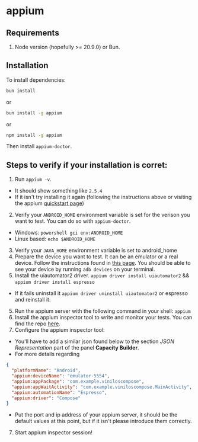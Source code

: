 # appium



## Requirements

1. Node version (hopefully >= 20.9.0) or Bun.

## Installation
To install dependencies:

```bash
bun install
```

or

```bash
bun install -g appium
```

or

```bash
npm install -g appium
```

Then install `appium-doctor`.

## Steps to verify if your installation is corret:

1. Run `appium -v`.
  - It should show something like `2.5.4`
  - If it isn't try installing it again (following the instructions above or visiting the appium [quickstart page](https://appium.io/docs/en/latest/quickstart/install/))
2. Verify your `ANDROID_HOME` environment variable is set for the verison you want to test. You can do so with `appium-doctor`.
  - Windows: `powershell gci env:ANDROID_HOME`
  - Linux based: `echo $ANDROID_HOME`
3. Verify your `JAVA_HOME` environment variable is set to android_home
3. Prepare the device you want to test. It can be an emulator or a real device. Follow the instructions found in [this page](https://appium.io/docs/en/latest/quickstart/uiauto2-driver/#prepare-the-device). You should be able to see your device by running `adb devices` on your terminal.
4. Install the uiautomator2 driver. `appium driver install uiautomator2` && `appium driver install espresso`
  - If it fails uninstall it `appium driver uninstall uiautomator2` or espresso and reinstall it.
5. Run the appium server with the following command in your shell: `appium`
5. Install the appium inspector tool to write and monitor your tests. You can find the repo [here](https://github.com/appium/appium-inspector).
6. Configure the appium inspector tool:
  - You'll have to add a similar json found below to the section *JSON Representation* part of the panel **Capacity Builder**.
  - For more details regarding 
  ```json
  {
    "platformName": "Android",
    "appium:deviceName": "emulator-5554",
    "appium:appPackage": "com.example.viniloscompose",
    "appium:appWaitActivity": "com.example.viniloscompose.MainActivity",
    "appium:automationName": "Espresso",
    "appium:driver": "Compose"
  }
  ```
  - Put the port and ip address of your appium server, it should be the default values at this point, but if it isn't please introduce them correctly.
7. Start appium inspector session!

